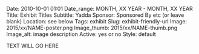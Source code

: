 Date: 2010-10-01 01:01 
Date_range: MONTH, XX YEAR - MONTH, XX YEAR
Title: Exhibit Titles 
Subtitle: Yadda
Sponsor: Sponsored By etc (or leave blank)
Location: see below
Tags: exhibit
Slug: exhibit-friendly-url 
Image: 2015/xx/NAME-poster.png
Image_thumb: 2015/xx/NAME-thumb.png
Image_alt: image description
Active: yes or no
Style: default

TEXT WILL GO HERE

<!--

Active:
Yes (will appear on Exhibit's homepage)
No (will not appear on Exhibit's homepage, but will appear in archives)

Gallery locations: 
    Burns Library (burns)
    Theology and Ministry Library (tml)
    O'Neill Level One (lvl1)
    O'Neill Level Three (lvl3)
    O'Neill Reading Room (reading)
    O'Neill Reading Room Back Wall (backwall)
    O'Neill Lobby (lobby)
    History Dept, Stokes Hall (stokes)
  
Need spaces for:

  Archived Bapst Exhibits (bapsts)
  Virtual Exhibits (virtual)
  Tip O'Neill (tiponeill)

Style

    Poster on left, text on right (default)
    Poster on right, text on left (right)
    Poster large, centered above text (middle_top)
    Poster large, centered below text (middle_down)

-->

